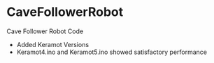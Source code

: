 # CaveFollowerRobot
Cave Follower Robot Code 


* Added Keramot Versions 
* Keramot4.ino and Keramot5.ino showed satisfactory performance
